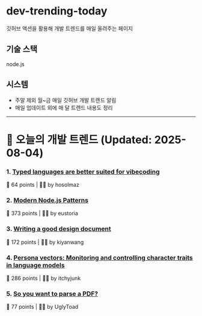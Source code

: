 # dev-trending-today
깃허브 액션을 활용해 개발 트렌드를 매일 올려주는 페이지

## 기술 스택
node.js
## 시스템
- 주말 제외 월~금 매일 깃허브 개발 트렌드 알림
- 매일 업데이트 외에 매 달 트렌드 내용도 정리
---

# 📰 오늘의 개발 트렌드 (Updated: 2025-08-04)

### 1. [Typed languages are better suited for vibecoding](https://solmaz.io/typed-languages-are-better-suited-for-vibecoding)
💬 64 points | 🧑‍💻 by hosolmaz

### 2. [Modern Node.js Patterns](https://kashw1n.com/blog/nodejs-2025/)
💬 373 points | 🧑‍💻 by eustoria

### 3. [Writing a good design document](https://grantslatton.com/how-to-design-document)
💬 172 points | 🧑‍💻 by kiyanwang

### 4. [Persona vectors: Monitoring and controlling character traits in language models](https://www.anthropic.com/research/persona-vectors)
💬 286 points | 🧑‍💻 by itchyjunk

### 5. [So you want to parse a PDF?](https://eliot-jones.com/2025/8/pdf-parsing-xref)
💬 77 points | 🧑‍💻 by UglyToad

